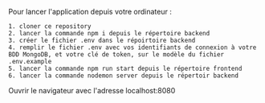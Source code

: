 

Pour lancer l'application depuis votre ordinateur :

    1. cloner ce repository
    2. lancer la commande npm i depuis le répertoire backend
    3. créer le fichier .env dans le répoirtoire backend
    4. remplir le fichier .env avec vos identifiants de connexion à votre BDD MongoDB, et votre clé de token, sur le modèle du fichier .env.example
    5. lancer la commande npm run start depuis le répertoire frontend
    6. lancer la commande nodemon server depuis le répertoir backend

Ouvrir le navigateur avec l'adresse localhost:8080
